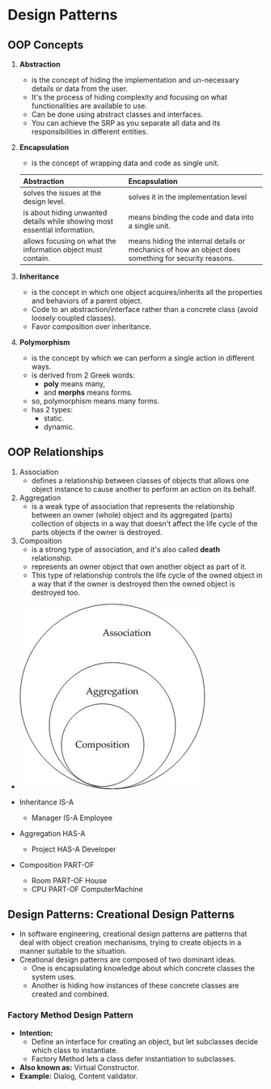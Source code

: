 # Design Patterns

## OOP Concepts
1. **Abstraction**
   - is the concept of hiding the implementation and un-necessary details or data from the user.
   - It's the process of hiding complexity and focusing on what functionalities are available to use.
   - Can be done using abstract classes and interfaces.
   - You can achieve the SRP as you separate all data and its responsibilities in different entities.
2. **Encapsulation**
   - is the concept of wrapping data and code as single unit.

    | Abstraction                                                                | Encapsulation                                                                                        |
    |----------------------------------------------------------------------------|------------------------------------------------------------------------------------------------------|
    | solves the issues at the design level.                                     | solves it in the implementation level                                                                |
    | is about hiding unwanted details while showing most essential information. | means binding the code and data into a single unit.                                                  |
    | allows focusing on what the information object must contain.               | means hiding the internal details or mechanics of how an object does something for security reasons. |
3. **Inheritance**
   - is the concept in which one object acquires/inherits all the properties and behaviors of a parent object.
   - Code to an abstraction/interface rather than a concrete class (avoid loosely coupled classes).
   - Favor composition over inheritance.
4. **Polymorphism**
   - is the concept by which we can perform a single action in different ways.
   - is derived from 2 Greek words:
     - **poly** means many,
     - and **morphs** means forms.
   - so, polymorphism means many forms.
   - has 2 types:
     - static.
     - dynamic.

## OOP Relationships
1. Association
   - defines a relationship between classes of objects that allows one object instance to cause another to perform an action on its behalf.
2. Aggregation
   - is a weak type of association that represents the relationship between an owner (whole) object and its aggregated (parts) collection of objects in a way that doesn't affect the life cycle of the parts objects if the owner is destroyed.
3. Composition
   - is a strong type of association, and it's also called **death** relationship.
   - represents an owner object that own another object as part of it.
   - This type of relationship controls the life cycle of the owned object in a way that if the owner is destroyed then the owned object is destroyed too.

- ![Relationships](relationships.jpg)

- Inheritance IS-A
  - Manager IS-A Employee
- Aggregation HAS-A
  - Project HAS-A Developer
- Composition PART-OF
  - Room PART-OF House
  - CPU PART-OF ComputerMachine

## Design Patterns: Creational Design Patterns
- In software engineering, creational design patterns are patterns that deal with object creation mechanisms, trying to create objects in a manner suitable to the situation.
- Creational design patterns are composed of two dominant ideas.
  - One is encapsulating knowledge about which concrete classes the system uses.
  - Another is hiding how instances of these concrete classes are created and combined.

### Factory Method Design Pattern
- **Intention:** 
  - Define an interface for creating an object, but let subclasses decide which class to instantiate.
  - Factory Method lets a class defer instantiation to subclasses.
- **Also known as:** Virtual Constructor.
- **Example:** Dialog, Content validator.
